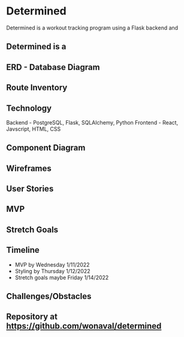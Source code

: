 # Determined
Determined is a workout tracking program using a Flask backend and 
## Determined is a
## ERD - Database Diagram
## Route Inventory
## Technology
  Backend - PostgreSQL, Flask, SQLAlchemy, Python
  Frontend - React, Javscript, HTML, CSS
## Component Diagram
## Wireframes
## User Stories
## MVP
## Stretch Goals
## Timeline
- MVP by Wednesday 1/11/2022
- Styling by Thursday 1/12/2022
- Stretch goals maybe Friday 1/14/2022
## Challenges/Obstacles
## Repository at https://github.com/wonaval/determined
